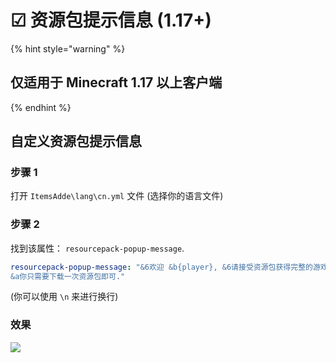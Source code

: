 # ☑ 资源包提示信息 (1.17+)

{% hint style="warning" %}
## 仅适用于 Minecraft 1.17 以上客户端
{% endhint %}

## 自定义资源包提示信息

### 步骤 1

打开 `ItemsAdde\lang\cn.yml` 文件 (选择你的语言文件)

### 步骤 2

找到该属性： `resourcepack-popup-message`.

```yaml
resourcepack-popup-message: "&6欢迎 &b{player}, &6请接受资源包获得完整的游戏体验.\n
&a你只需要下载一次资源包即可."
```

(你可以使用 `\n` 来进行换行)

### 效果

![](<../.gitbook/assets/immagine (127).png>)

